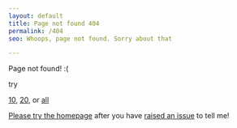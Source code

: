 ```yaml
---
layout: default
title: Page not found 404
permalink: /404
seo: Whoops, page not found. Sorry about that

---
```


Page not found! :(

try 

[10](https://thechels.uk/work/10), 
[20](https://thechels.uk/work/20), 
or 
[all](https://thechels.uk/work/book)


[Please try the homepage](https://thechels.uk/) after you have [raised an issue](https://github.com/Mat-0/TheChels.uk/issues/new?assignees=&labels=&template=bug-report.md&title=404-page) to tell me!
